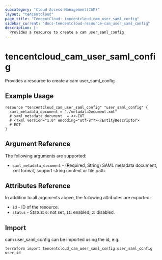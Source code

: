 ```yaml
---
subcategory: "Cloud Access Management(CAM)"
layout: "tencentcloud"
page_title: "TencentCloud: tencentcloud_cam_user_saml_config"
sidebar_current: "docs-tencentcloud-resource-cam_user_saml_config"
description: |-
  Provides a resource to create a cam user_saml_config
---
```


# tencentcloud_cam_user_saml_config

Provides a resource to create a cam user_saml_config

## Example Usage

```hcl
resource "tencentcloud_cam_user_saml_config" "user_saml_config" {
  saml_metadata_document = "./metadataDocument.xml"
  # saml_metadata_document  = <<-EOT
  # <?xml version="1.0" encoding="utf-8"?></EntityDescriptor>
  # EOT
}
```

## Argument Reference

The following arguments are supported:

* `saml_metadata_document` - (Required, String) SAML metadata document, xml format, support string content or file path.

## Attributes Reference

In addition to all arguments above, the following attributes are exported:

* `id` - ID of the resource.
* `status` - Status: `0`: not set, `11`: enabled, `2`: disabled.


## Import

cam user_saml_config can be imported using the id, e.g.

```
terraform import tencentcloud_cam_user_saml_config.user_saml_config user_id
```

